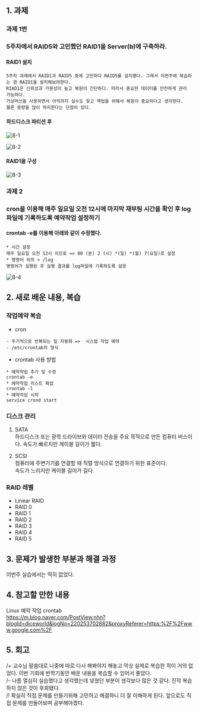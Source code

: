 ## 1. 과제 

### 과제 1번
### 5주차에서 RAID5와 고민했던 RAID1을 Server(b)에 구축하라.

#### RAID1 설치

~~~
5주차 과제에서 RAID1과 RAID5 중에 고민하다 RAID5를 설치했다. 그래서 이번주에 복습하는 겸 RAID1을 설치해보려한다.  
RIAD1은 신뢰성과 가용성이 높고 복원이 간단하다. 따라서 중요한 데이터를 안전하게 관리 가능하다.  
가상머신을 사용하면서 아직까지 실수도 잦고 백업을 위해서 복원이 중요하다고 생각한다.  
물론 용량을 많이 차지한다는 단점이 있다.  
~~~ 

#### 하드디스크 파티션 후 
![8-1](https://user-images.githubusercontent.com/49148640/116040584-2aa2e580-a6a7-11eb-9a10-d97d2f2c043d.png)




![8-2](https://user-images.githubusercontent.com/49148640/116040638-3d1d1f00-a6a7-11eb-95d7-3eb1b0abcb2a.png)

#### RAID1을 구성  
![8-3](https://user-images.githubusercontent.com/49148640/116040919-92f1c700-a6a7-11eb-93ce-8f13c1487491.png)





### 과제 2
### cron을 이용해 매주 일요일 오전 12시에 마지막 재부팅 시간을 확인 후 log파일에 기록하도록 예약작업 설정하기  


#### crontab -e를 이용해 아래와 같이 수정했다.

~~~
* 시간 설정  
매주 일요일 오전 12시 이므로 => 00 (분) 2 (시) *(일) *(월) 7(요일)로 설정  
* 명령어 뒤의 > /log  
명령어가 실행된 후 실행 결과를 log파일에 기록하도록 설정  
~~~

![8-4](https://user-images.githubusercontent.com/49148640/116040679-48704a80-a6a7-11eb-80ec-89175ddd97a7.png)


## 2. 새로 배운 내용, 복습


###  작업예약 복습
- cron  
~~~
- 주기적으로 반복되는 일 자동화 =>  시스텝 작업 예약  
- /etc/crontab의 형식  
~~~

- crontab 사용 방법
~~~
* 예약작업 추가 및 수정   
crontab -e  
* 예약작업 리스트 확업  
crontab -l  
* 예약작업 시작  
service crond start  
~~~


### 디스크 관리
1. SATA   
하드디스크 또는 광학 드라이브와 데이터 전송을 주요 목적으로 만든 컴퓨터 버스이다.
속도가 빠르지만 케이블 길이가 짧다.  


2. SCSI   
컴퓨터에 주변기기를 연결할 때 직렬 방식으로 연결하기 위한 표준이다.  
속도가 느리지만 케이블 길이가 길다.  

### RAID 레벨  
- Linear RAID  
- RAID 0  
- RAID 1  
- RAID 2  
- RAID 3  
- RAID 4  
- RAID 5  


## 3. 문제가 발생한 부분과 해결 과정
이번주 실습에서는 딱히 없었다.  



## 4. 참고할 만한 내용  
Linux  예약 작업 crontab  
https://m.blog.naver.com/PostView.nhn?blogId=diceworld&logNo=220253702882&proxyReferer=https:%2F%2Fwww.google.com%2F




## 5. 회고
/+ 교수님 말씀대로 나중에 따로 다시 해봐야지 해놓고 막상 실제로 복습한 적이 거의 없었다. 이번 기회에 반학기동안 배운 내용을 복습할 수 있어서 좋았다.  
/- 나름 열심히 실습했다고 생각했는데 넣쳤던 부분이 생각보다 많은 것 같다. 진작 복습하지 않은 것이 후회됐다.  
/! 확실히 직접 문제를 만들기위해 고민하고 해결하니 더 잘 이해하게 된다. 앞으로도 직접 문제를 만들어보며 공부해야겠다.
